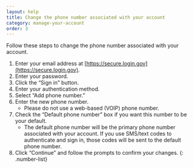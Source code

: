 ```yaml
---
layout: help
title: Change the phone number associated with your account
category: manage-your-account
order: 3
---
```


Follow these steps to change the phone number associated with your account.

1. Enter your email address at [https://secure.login.gov](https://secure.login.gov).
1. Enter your password.
1. Click the “Sign in” button.
1. Enter your authentication method.
1. Select “Add phone number.”
1. Enter the new phone number.
    * Please do not use a web-based (VOIP) phone number.
1. Check the “Default phone number” box if you want this number to be your default.
    * The default phone number will be the primary phone number associated with your account. If you use SMS/text codes to authenticate and sign in, those codes will be sent to the default phone number.
1. Click “Continue” and follow the prompts to confirm your changes.
{: .number-list}

